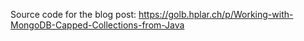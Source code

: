Source code for the blog post: https://golb.hplar.ch/p/Working-with-MongoDB-Capped-Collections-from-Java
